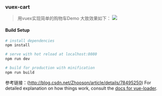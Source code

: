 ### vuex-cart

> 用vuex实现简单的购物车Demo
大致效果如下：
![](http://img.blog.csdn.net/20171114144112122watermark/2/text/aHR0cDovL2Jsb2cuY3Nkbi5uZXQvWmhvb3Nvbg==/font/5a6L5L2T/fontsize/400/fill/I0JBQkFCMA==/dissolve/70/gravity/SouthEast)
#### Build Setup

``` bash
# install dependencies
npm install

# serve with hot reload at localhost:8080
npm run dev

# build for production with minification
npm run build
```
参考链接：(http://blog.csdn.net/Zhooson/article/details/78495250)
For detailed explanation on how things work, consult the [docs for vue-loader](http://vuejs.github.io/vue-loader).
